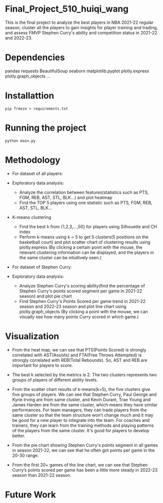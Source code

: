 # Final_Project_510_huiqi_wang
This is the final project to analyze the best players in NBA 2021-22 regular season, cluster all the players to gain insights for player training and trading, and assess FMVP Stephen Curry's ability and competition status in 2021-22 and 2022-23.

# Dependencies
pandas
requests
BeautifulSoup
seaborn
matplotlib.pyplot
plotly.express
plotly.graph_objects
...
# Installattion

```
pip freeze > requirements.txt
```

# Running the project

```
python main.py
```

# Methodology
- For dataset of all players:
- Exploratory data analysis:
    - Analyze the correlation between features(statistics such as PTS, FGM, REB, AST, STL, BLK...) and plot heatmap
    - Find the TOP 5 players using one statistic such as PTS, FGM, REB, AST, STL, BLK...
- K-means clustering
    - Find the best k from {1,2,3,...,50} for players using Silhouette and CH index
    - Perform k-means using k = 5 to get 5 clusters(5 positions on the basketball court) and plot scatter chart of clustering results using plotly.express (By clicking a certain point with the mouse, the relevant clustering information can be displayed, and the players in the same cluster can be intuitively seen.)

- For dataset of Stephen Curry:
- Exploratory data analysis:
    - Analyze Stephen Curry's scoring ability(find the percentage of Stephen Curry's points scored segment per game in 2021-22 season) and plot pie chart
    - Find Stephen Curry's Points Scored per game trend in 2021-22 season and 2022-23 season and plot line chart using plotly.graph_objects (By clicking a point with the mouse, we can visually see how many points Curry scored in which game.)

# Visualization
- From the heat map, we can see that PTS(Points Scored) is strongly correlated with AST(Assists) and FTA(Free Throws Attempted) is strongly correlated with REB(Total Rebounds). So, AST and REB are important for players to score.
- The best k selected by the metrics is 2. The two clusters represents two groups of players of different ability levels.
- From the scatter chart results of k-means(k=5), the five clusters give five groups of players. We can see that Stephen Curry, Paul George and Kyrie Irving are from same cluster, and Kevin Durant, Trae Young and James Harden are from the same cluster, which means they have similar performances. 
For team managers, they can trade players from the same cluster so that the team structure won’t change much and it may be good for a new player to integrate into the team.
For coaches and trainers, they can learn from the training methods and playing patterns of the players from the same cluster. It's good for players to develop better.

- From the pie chart showing Stephen Curry's points segment in all games in season 2021-22, we can see that he often got points per game in the 20-30 range.
- From the first 20+ games of the line chart, we can see that Stephen Curry’s points scored per game has been a little more steady in 2022-23 season than 2021-22 season.

# Future Work


